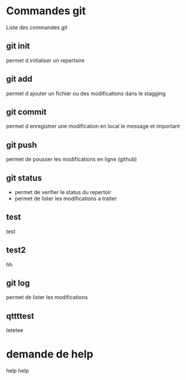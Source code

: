 # Commandes git
Liste des commandes git

## git init
permet d initialiser un repertoire


## git add 
permet d ajouter un fichier ou des modifications dans le stagging

## git commit
permet d enregistrer une modification en local
le message et important

## git push
permet de pousser les modifications en ligne (github)

## git status 
- permet de verifier le status du repertoir
- permet de lister les modifications a traiter

## test
test
## test2
hh

## git log
permet de lister les modifications

## qttttest
tetetee

# demande de help
help help